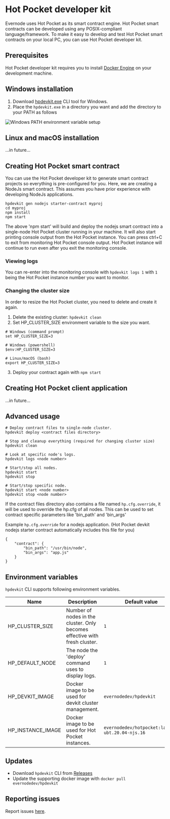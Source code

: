 # Hot Pocket developer kit
Evernode uses Hot Pocket as its smart contract engine. Hot Pocket smart contracts can be developed using any POSIX-compliant language/framework. To make it easy to develop and test Hot Pocket smart contracts on your local PC, you can use Hot Pocket developer kit.

## Prerequisites
Hot Pocket developer kit requires you to install [Docker Engine](https://docs.docker.com/engine/install/) on your development machine.

## Windows installation
1. Download [hpdevkit.exe](https://github.com/HotPocketDev/evernode-sdk/releases/download/hpdevkit-win-0.1.0/hpdevkit.exe) CLI tool for Windows.
2. Place the `hpdevkit.exe` in a directory you want and add the directory to your PATH as follows
<img alt="Windows PATH environment variable setup" src="https://user-images.githubusercontent.com/33562092/174452298-4771127c-247b-4cf6-8bcc-3fff00af08e1.png">

## Linux and macOS installation
...in future...

## Creating Hot Pocket smart contract
You can use the Hot Pocket developer kit to generate smart contract projects so everything is pre-configured for you. Here, we are creating a NodeJs smart contract. This assumes you have prior experience with developing NodeJs applications.
```
hpdevkit gen nodejs starter-contract myproj
cd myproj
npm install
npm start
```
The above 'npm start' will build and deploy the nodejs smart contract into a single-node Hot Pocket cluster running in your machine. It will also start printing console output from the Hot Pocket instance. You can press ctrl+C to exit from monitoring Hot Pocket console output. Hot Pocket instance will continue to run even after you exit the monitoring console.

### Viewing logs
You can re-enter into the monitoring console with `hpdevkit logs 1` with `1` being the Hot Pocket instance number you want to monitor.

### Changing the cluster size
In order to resize the Hot Pocket cluster, you need to delete and create it again.
1. Delete the existing cluster: `hpdevkit clean`
2. Set HP_CLUSTER_SIZE environment variable to the size you want.
```
# Windows (command prompt)
set HP_CLUSTER_SIZE=3

# Windows (powershell)
$env:HP_CLUSTER_SIZE=3

# Linux/macOS (bash)
export HP_CLUSTER_SIZE=3
```
3. Deploy your contract again with `npm start`

## Creating Hot Pocket client application
...in future...

## Advanced usage
```
# Deploy contract files to single-node cluster.
hpdevkit deploy <contract files directory>

# Stop and cleanup everything (required for changing cluster size)
hpdevkit clean

# Look at specific node's logs.
hpdevkit logs <node number>

# Start/stop all nodes.
hpdevkit start
hpdevkit stop

# Start/stop specific node.
hpdevkit start <node number>
hpdevkit stop <node number>
```

If the contract files directory also contains a file named `hp.cfg.override`, it will be used to override the hp.cfg of all nodes. This can be used to set contract specific parameters like 'bin_path' and 'bin_args'

Example `hp.cfg.override` for a nodejs application. (Hot Pocket devkit nodejs starter contract automatically includes this file for you)
```
{
    "contract": {
        "bin_path": "/usr/bin/node",
        "bin_args": "app.js"
    }
}
```

## Environment variables
`hpdevkit` CLI supports following environment variables.

| Name | Description | Default value |
| --- | --- | --- |
| HP_CLUSTER_SIZE | Number of nodes in the cluster. Only becomes effective with fresh cluster. | `1` |
| HP_DEFAULT_NODE | The node the 'deploy' command uses to display logs. | `1` |
| HP_DEVKIT_IMAGE | Docker image to be used for devkit cluster management. | `evernodedev/hpdevkit` |
| HP_INSTANCE_IMAGE | Docker image to be used for Hot Pocket instances. | `evernodedev/hotpocket:latest-ubt.20.04-njs.16` |

## Updates
- Download `hpdevkit` CLI from [Releases](https://github.com/HotPocketDev/evernode-sdk/releases)
- Update the supporting docker image with `docker pull evernodedev/hpdevkit`

## Reporting issues
Report issues [here](https://github.com/HotPocketDev/evernode-sdk/issues).

